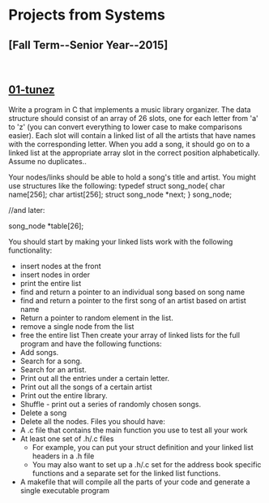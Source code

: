 <h1>Projects from Systems</h1>
<h2>[Fall Term--Senior Year--2015]</h2>

<br>

<h2><a href="https://github.com/mks65/tunez">01-tunez</a></h2>
Write a program in C that implements a music library organizer. The data structure should consist of an array of 26 slots, one for each letter from 'a' to 'z' (you can convert everything to lower case to make comparisons easier). Each slot will contain a linked list of all the artists that have names with the corresponding letter. When you add a song, it should go on to a linked list at the appropriate array slot in the correct position alphabetically. Assume no duplicates..

Your nodes/links should be able to hold a song's title and artist. You might use structures like the following:
typedef struct song_node{ 
  char name[256];
  char artist[256];
  struct song_node *next;
} song_node;

//and later:

song_node *table[26];

You should start by making your linked lists work with the following functionality:
  - insert nodes at the front
  - insert nodes in order
  - print the entire list
  - find and return a pointer to an individual song based on song name
  - find and return a pointer to the first song of an artist based on artist name
  - Return a pointer to random element in the list.
  - remove a single node from the list
  - free the entire list
Then create your array of linked lists for the full program and have the following functions:
  - Add songs.
  - Search for a song.
  - Search for an artist.
  - Print out all the entries under a certain letter.
  - Print out all the songs of a certain artist
  - Print out the entire library.
  - Shuffle - print out a series of randomly chosen songs.
  - Delete a song
  - Delete all the nodes.
Files you should have:
  - A .c file that contains the main function you use to test all your work
  - At least one set of .h/.c files
    - For example, you can put your struct definition and your linked list headers in a .h file
    - You may also want to set up a .h/.c set for the address book specific functions and a separate set for the linked list functions.
  - A makefile that will compile all the parts of your code and generate a single executable program
